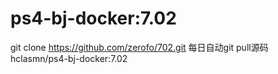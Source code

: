 # ps4-bj-docker:7.02

git clone https://github.com/zerofo/702.git
每日自动git pull源码
hclasmn/ps4-bj-docker:7.02
